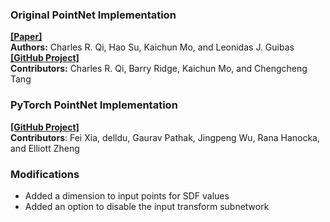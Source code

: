 ### Original PointNet Implementation
**[[Paper]](https://arxiv.org/abs/1612.00593)**<br>
**Authors:** Charles R. Qi, Hao Su, Kaichun Mo, and Leonidas J. Guibas<br>
**[[GitHub Project]](https://github.com/charlesq34/pointnet)**<br>
**Contributors:** Charles R. Qi, Barry Ridge, Kaichun Mo, and Chengcheng Tang

###  PyTorch PointNet Implementation
**[[GitHub Project]](https://github.com/fxia22/pointnet.pytorch)**<br>
**Contributors**: Fei Xia, delldu, Gaurav Pathak, Jingpeng Wu, Rana Hanocka, and Elliott Zheng

###  Modifications
* Added a dimension to input points for SDF values
* Added an option to disable the input transform subnetwork